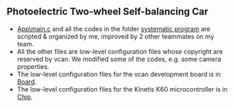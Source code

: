 ## Photoelectric Two-wheel Self-balancing Car ##
  
* [App\main.c](https://github.com/zsdzl93/The-12th-NXP-Cup-National-University-Intelligent-Car-Race/blob/master/Codes/App/main.c) and all the codes in the folder [systematic program](https://github.com/zsdzl93/The-12th-NXP-Cup-National-University-Intelligent-Car-Race/tree/master/Codes/systematic%20program) are scripted & organized by me, improved by 2 other teammates on my team.
* All the other files are low-level configuration files whose copyright are reserved by vcan. We modified some of the codes, e.g. some camera properties.
* The low-level configuration files for the vcan development board is in [Board](https://github.com/zsdzl93/The-12th-NXP-Cup-National-University-Intelligent-Car-Race/tree/master/Codes/Board).
* The low-level configuration files for the Kinetis K60 microcontroller is in [Chip](https://github.com/zsdzl93/The-12th-NXP-Cup-National-University-Intelligent-Car-Race/tree/master/Codes/Chip).